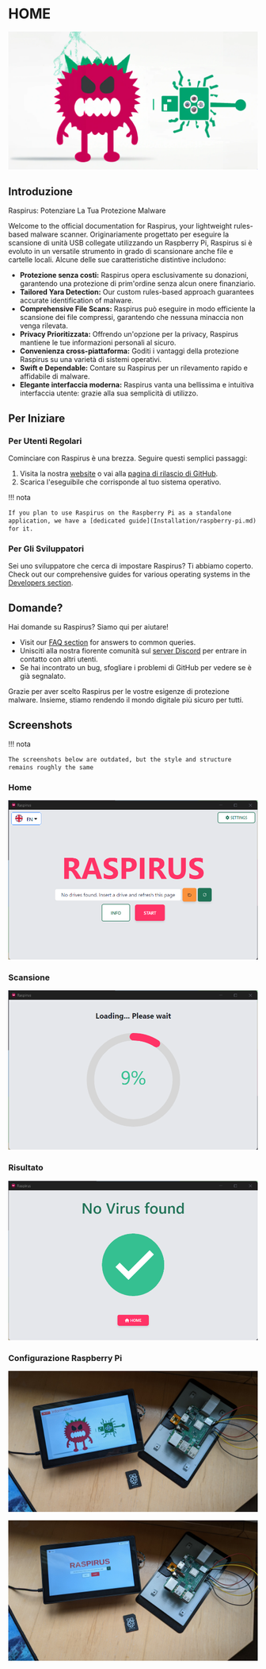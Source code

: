 # HOME

![Full banner logo](../img/banner_logo.png)

## Introduzione

Raspirus: Potenziare La Tua Protezione Malware

Welcome to the official documentation for Raspirus, your lightweight rules-based malware scanner. Originariamente progettato per eseguire la scansione di unità USB collegate utilizzando un Raspberry Pi, Raspirus si è evoluto in un versatile strumento in grado di scansionare anche file e cartelle locali. Alcune delle sue caratteristiche distintive includono:

- **Protezione senza costi:** Raspirus opera esclusivamente su donazioni, garantendo una protezione di prim'ordine senza alcun onere finanziario.
- **Tailored Yara Detection:** Our custom rules-based approach guarantees accurate identification of malware.
- **Comprehensive File Scans:** Raspirus può eseguire in modo efficiente la scansione dei file compressi, garantendo che nessuna minaccia non venga rilevata.
- **Privacy Prioritizzata:** Offrendo un'opzione per la privacy, Raspirus mantiene le tue informazioni personali al sicuro.
- **Convenienza cross-piattaforma:** Goditi i vantaggi della protezione Raspirus su una varietà di sistemi operativi.
- **Swift e Dependable:** Contare su Raspirus per un rilevamento rapido e affidabile di malware.
- **Elegante interfaccia moderna:** Raspirus vanta una bellissima e intuitiva interfaccia utente: grazie alla sua semplicità di utilizzo.

## Per Iniziare

### Per Utenti Regolari

Cominciare con Raspirus è una brezza. Seguire questi semplici passaggi:

1. Visita la nostra [website](https://raspirus.deno.dev) o vai alla [pagina di rilascio di GitHub](https://github.com/Raspirus/Raspirus/releases/latest).
2. Scarica l'eseguibile che corrisponde al tuo sistema operativo.

!!! nota

```
If you plan to use Raspirus on the Raspberry Pi as a standalone application, we have a [dedicated guide](Installation/raspberry-pi.md) for it.
```

### Per Gli Sviluppatori

Sei uno sviluppatore che cerca di impostare Raspirus? Ti abbiamo coperto. Check out our comprehensive guides for various operating systems in the [Developers section](Developers/index.md).

## Domande?

Hai domande su Raspirus? Siamo qui per aiutare!

- Visit our [FAQ section](faq.md) for answers to common queries.
- Unisciti alla nostra fiorente comunità sul [server Discord](https://discord.gg/Vx7fW9PA8B) per entrare in contatto con altri utenti.
- Se hai incontrato un bug, sfogliare i problemi di GitHub per vedere se è già segnalato.

Grazie per aver scelto Raspirus per le vostre esigenze di protezione malware. Insieme, stiamo rendendo il mondo digitale più sicuro per tutti.

## Screenshots

!!! nota

```
The screenshots below are outdated, but the style and structure remains roughly the same
```

### Home

![Screenshot of Home page](../img/screenshots/home.png)

### Scansione

![Screenshot del processo di scansione](../img/screenshots/scanning.png)

### Risultato

![Screenshot del risultato positivo](../img/screenshots/result.png)

### Configurazione Raspberry Pi

![Screenshot della Home page su Raspberry Pi](../img/screenshots/Rpihomesetup.jpg)

![Screenshot of Raspberry Pi setup](../img/screenshots/Rpisetup.jpg)
